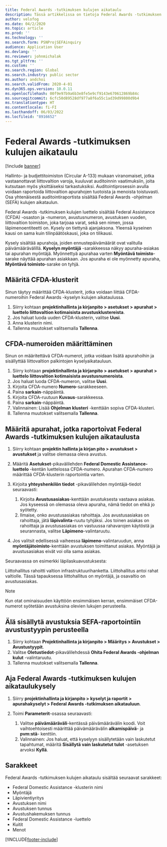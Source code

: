 ```yaml
---
title: Federal Awards -tutkimuksen kulujen aikataulu
description: Tässä artikkelissa on tietoja Federal Awards -tutkimuksen kulujen aikataulusta.
author: velofog
ms.date: 04/2/2020
ms.topic: article
ms.prod: ''
ms.technology: ''
ms.search.form: PSNProjSEFAinquiry
audience: Application User
ms.devlang: ''
ms.reviewer: johnmichalak
ms.tgt_pltfrm: ''
ms.custom: ''
ms.search.region: Global
ms.search.industry: public sector
ms.author: andchoi
ms.search.validFrom: 2020-4-01
ms.dyn365.ops.version: 10.0.11
ms.openlocfilehash: 00f9e97b9a6b3e8fe5e9cf9143e670612869b84c
ms.sourcegitcommit: 6cfc50d89528df977a8f6a55c1ad39d99800d9b4
ms.translationtype: HT
ms.contentlocale: fi-FI
ms.lasthandoff: 06/03/2022
ms.locfileid: "8916652"
---
```

# <a name="schedule-of-expenditures-of-federal-awards-inquiry"></a>Federal Awards -tutkimuksen kulujen aikataulu

[!include [banner](../includes/banner.md)]

Hallinto- ja budjettitoimiston (Circular A-133) mukaan viranomaiset, jotka vastaanottavat liittovaltion varoja, kuuluvat auditoinnin vaatimuksiin, joita kutsutaan myös yksittäiseksi tarkastuksiksi. Auditointiprosessin avulla voidaan raportoida liittovaltion apurahojen tuotoista ja menoista toistuvasti. Osa yhtenäisestä auditointiraportista sisältää Federal Awards -ohjelman (SEFA) kulujen aikataulun.

Federal Awards -tutkimuksen kulujen luettelo sisältää Federal Assistance (CFDA) -osaston ja -numeron, avustusnumeron, avustuksen vuoden, liittovaltion toimiston, joka tarjoaa varat, sekä sen nimen, jossa läpimenoentiteetti on. Kysely on tiettynä ajanjaksona. Yleensä kyseinen kausi on sama kuin tilinpäätöskausi, joka on tilikausi.

Kysely sisältää apurahoja, joiden ennustepäivämäärät ovat valitulla päivämäärävälillä. **Kyselyn myöntäjä** -sarakkeessa näkyy apuraha-asiakas tai apurahan myöntäjä. Myönnettyä apurahaa varten **Myöntävä toimisto**-sarake näyttää apurahan asiakkaan. Jos apuraha ei ole myönnetty apuraha, **Myöntävä toimisto**-sarake on tyhjä.

## <a name="set-up-the-cfda-clusters"></a>Määritä CFDA-klusterit

Sinun täytyy määrittää CFDA-klusterit, jotka voidaan liittää CFDA-numeroihin Federal Awards -kyselyn kulujen aikataulussa.

1. Siirry kohtaan **projektinhallinta ja kirjanpito \> asetukset \> apurahat \> luettelo liittovaltion kotimaisista avustusklustereista**.
2. Jos haluat luoda uuden CFDA-klusterin, valitse **Uusi**.
3. Anna klusterin nimi.
4. Tallenna muutokset valitsemalla **Tallenna**.

## <a name="set-up-cfda-numbers"></a>CFDA-numeroiden määrittäminen

Sinun on määritettävä CFDA-numerot, jotka voidaan lisätä apurahoihin ja sisällyttää liittovaltion palkintojen kyselyaikatauluun.

1. Siirry kohtaan **projektinhallinta ja kirjanpito \> asetukset \> apurahat \> luettelo liittovaltion kotimaisista avustusnumeroista**.
2. Jos haluat luoda CFDA-numeron, valitse **Uusi**.
3. Kirjoita CFDA-numero **Numero**-sarakkeeseen.
4. Paina **sarkain**-näppäintä.
5. Kirjoita CFDA-ruutuun **Kuvaus**-sarakkeessa.
6. Paina **sarkain**-näppäintä.
7. Valinnainen: Lisää **Ohjelman klusteri** -kenttään sopiva CFDA-klusteri.
8. Tallenna muutokset valitsemalla **Tallenna**.

## <a name="set-up-grants-to-report-for-the-schedule-of-expenditures-of-federal-awards-inquiry"></a>Määritä apurahat, jotka raportoivat Federal Awards -tutkimuksen kulujen aikataulusta

1. Siirry kohtaan **projektin hallinta ja kirjan pito \> avustukset \> avustukset** ja valitse olemassa oleva avustus.
2. Määritä **Asetukset**-pikavälilehden **Federal Domestic Assistance- luettelo** -kentän luettelossa CFDA-numero. Apurahan CFDA-numero määrittää CFDA-klusterin raportointia varten.
3. Kirjoita **yhteyshenkilön tiedot** -pikavälilehden myöntäjä-tiedot seuraavasti:

    1. Kirjoita **Avustusasiakas**-kenttään avustuksesta vastaava asiakas. Jos kyseessä on olemassa oleva apuraha, nämä tiedot on ehkä jo syötetty.
    2. Ilmaise, onko avustusasiakas rahoittaja. Jos avustusasiakas on rahoittaja, jätä **läpivalinta**-ruutu tyhjäksi. Jos toinen asiakas on rahoittaja ja avustusasiakas on vastuussa rahavarojen käytöstä ja seurannasta, valitse **Läpimeno**-valintaruutu.

4. Jos valitsit edellisessä vaiheessa **läpimeno**-valintaruudun, anna **myöntäjätoimisto**-kenttään avustuksen toimittanut asiakas. Myöntäjä ja avustusasiakas eivät voi olla sama asiakas.

Seuraavassa on esimerkki läpilaskuavustuksesta:

Liittohallitus rahoitti valtion infrastruktuurihanketta. Liittohallitus antoi rahat valtiolle. Tässä tapauksessa liittohallitus on myöntäjä, ja osavaltio on avustusasiakas.

> [!NOTE] 
> Kun otat ominaisuuden käyttöön ensimmäisen kerran, ensimmäiset CFDA-numerot syötetään avustuksina olevien lukujen perusteella.

## <a name="exclude-grants-from-sefa-reporting-based-on-the-grant-type"></a>Älä sisällytä avustuksia SEFA-raportointiin avustustyypin perusteella

1. Siirry kohtaan **Projektinhallinta ja kirjanpito \> Määritys \> Avustukset \> Avustustyypit**.
2. Valitse **Oletustiedot**-pikavälilehdessä **Ohita Federal Awards -ohjelman kulut** -valintaruutu.
3. Tallenna muutokset valitsemalla **Tallenna**.

## <a name="run-the-schedule-of-expenditures-of-federal-awards-inquiry"></a>Aja Federal Awards -tutkimuksen kulujen aikataulukysely

1. Siirry **projektinhallinta ja kirjanpito \> kyselyt ja raportit \> apurahakyselyt \> Federal Awards -tutkimuksen aikatauluun**.
2. Toimi **Parameterit**-osassa seuraavasti:

    1. Valitse **päivämääräväli**-kentässä päivämäärävälin koodi. Voit vaihtoehtoisesti määrittää päivämäärävälin **alkamispäivä**- ja **pvm:stä**- kenttiin.
    2. Valinnainen: Jos haluat, että kyselyyn sisällytetään vain laskutetut tapahtumat, määritä **Sisällytä vain laskutetut tulot** -asetuksen arvoksi **Kyllä**.

## <a name="columns"></a>Sarakkeet

Federal Awards -tutkimuksen kulujen aikataulu sisältää seuraavat sarakkeet:

- Federal Domestic Assistance -klusterin nimi
- Myöntäjä
- Läpivientiyritys
- Avustuksen nimi
- Avustuksen tunnus
- Avustushakemuksen tunnus
- Federal Domestic Assistance -luettelo
- Kuitit
- Menot


[!INCLUDE[footer-include](../includes/footer-banner.md)]